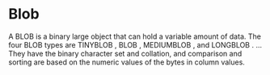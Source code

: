 # Blob
A BLOB is a binary large object that can hold a variable amount of data. The four BLOB types are TINYBLOB , BLOB , MEDIUMBLOB , and LONGBLOB . ... They have the binary character set and collation, and comparison and sorting are based on the numeric values of the bytes in column values.
